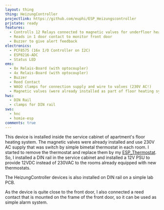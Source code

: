 ```yaml
---
layout: thing
thing: HeizungController
projectlink: https://github.com/euphi/ESP_Heizungscontroller
prjstate: ready
features:
  - Controlls 12 Relays connected to magnetic valves for underfloor heating
  - Reads in 1 door contact to monitor front door
  - Buzzer to give alert feedback
electronics:
  - PCF8575 (16x I/O Controller on I2C)
  - ESP8216-ADC
  - Status LED
ems:
  - 8x Relais-Board (with optocoupler)
  - 4x Relais-Board (with optocoupler)
  - Buzzer
  - Reed Contact
  - WAGO clamps for connection supply and wire to valves (230V AC!)
  - Magnetic valves (were already installed as part of floor heating system)
hws:
  - DIN Rail
  - clamps for DIN rail
sws:
  - hnc
  - homie-esp
comments: true
---
```


This device is installed inside the service cabinet of apartment's floor heating system.
The magnetic valves were already installed and use 230V AC supply that was switch by simple bimetal thermostat in each room.
I started to remove the thermostat and replace them by my [ESP_Thermostat](thing_thermostat.html). 
So, I installed a DIN rail in the service cabinet and installed a 12V PSU to provide 12VDC instead of 230VAC to the rooms already equipped with new thermostats.

The HeizungController devices is also installed on DIN rail on a simple lab PCB.

As the device is quite close to the front door, I also connected a reed contact that is mounted on the frame of the front door, so it can be used as simple alarm system.
